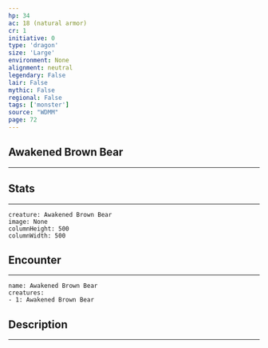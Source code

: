 ```yaml
---
hp: 34
ac: 18 (natural armor)
cr: 1
initiative: 0
type: 'dragon'    
size: 'Large'
environment: None
alignment: neutral
legendary: False
lair: False
mythic: False
regional: False
tags: ['monster']
source: "WDMM"
page: 72
---
```


## Awakened Brown Bear
---



## Stats
---

```statblock
creature: Awakened Brown Bear
image: None
columnHeight: 500
columnWidth: 500
```

## Encounter
---

```encounter-table
name: Awakened Brown Bear
creatures:
- 1: Awakened Brown Bear
```

## Description
---




